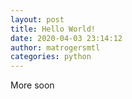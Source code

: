 ```yaml
---
layout: post
title: Hello World!
date: 2020-04-03 23:14:12
author: matrogersmtl
categories: python
---
```

More soon
